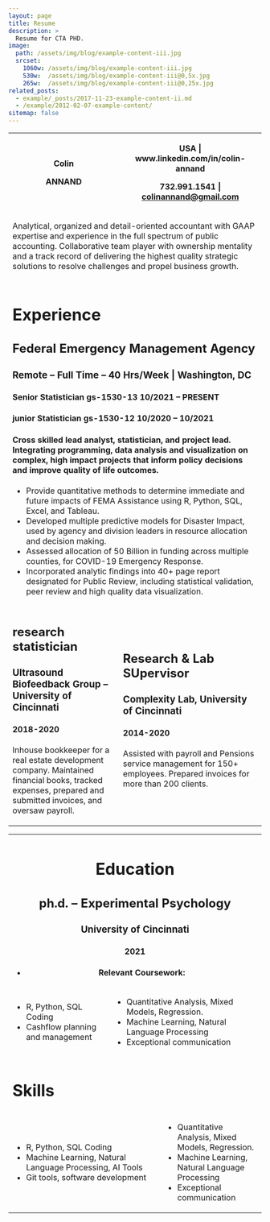 ```yaml
---
layout: page
title: Resume
description: >
  Resume for CTA PHD.
image: 
  path: /assets/img/blog/example-content-iii.jpg
  srcset:
    1060w: /assets/img/blog/example-content-iii.jpg
    530w:  /assets/img/blog/example-content-iii@0,5x.jpg
    265w:  /assets/img/blog/example-content-iii@0,25x.jpg
related_posts:
  - example/_posts/2017-11-23-example-content-ii.md
  - /example/2012-02-07-example-content/
sitemap: false
---
```

<table><tbody><tr><th><p>Colin</p><p>ANNAND</p></th><th><p>USA | www.linkedin.com/in/colin-annand</p><p>732.991.1541 | <a href="mailto:colinannand@gmail.com">colinannand@gmail.com</a></p></th></tr><tr><td colspan="2"><p>Analytical, organized and detail-oriented accountant&nbsp;with GAAP expertise and experience in the full spectrum of public accounting. Collaborative team player with ownership mentality and a track record of delivering the highest quality strategic solutions to resolve challenges and propel business growth.</p></td></tr><tr><td colspan="2"><h1>Experience</h1><h2>Federal Emergency Management Agency</h2><h3>Remote – Full Time – 40 Hrs/Week | Washington, DC</h3><h4>Senior Statistician gs-1530-13 10/2021 – PRESENT</h4><h4>junior Statistician gs-1530-12 10/2020 – 10/2021</h4><h4>Cross skilled lead analyst, statistician, and project lead. Integrating programming, data analysis and visualization on complex, high impact projects that inform policy decisions and improve quality of life outcomes.</h4><ul><li>Provide quantitative methods to determine immediate and future impacts of FEMA Assistance using R, Python, SQL, Excel, and Tableau.</li><li>Developed multiple predictive models for Disaster Impact, used by agency and division leaders in resource allocation and decision making.</li><li>Assessed allocation of 50 Billion in funding across multiple counties, for COVID-19 Emergency Response.</li><li>Incorporated analytic findings into 40+ page report designated for Public Review, including statistical validation, peer review and high quality data visualization.</li></ul></td></tr><tr><td><h2>research statistician</h2><h3>Ultrasound Biofeedback Group – University of Cincinnati</h3><h4>2018-2020</h4><p>Inhouse bookkeeper for a real estate development company. Maintained financial books, tracked expenses, prepared and submitted invoices, and oversaw payroll.</p></td><td><h2>Research &amp; Lab SUpervisor</h2><h3>Complexity Lab, University of Cincinnati</h3><h4>2014-2020</h4><p>Assisted with payroll and Pensions service management for 150+ employees. Prepared invoices for more than 200 clients.</p></td></tr></tbody></table>

<table><tbody><tr><th colspan="3"><h1>Education</h1><h2>ph.d. – Experimental Psychology</h2><h3>University of Cincinnati</h3><h4>2021</h4><ul><li>Relevant Coursework:</li></ul></th></tr><tr><td><ul><li>R, Python, SQL Coding</li><li>Cashflow planning and management</li></ul></td><td colspan="2"><ul><li>Quantitative Analysis, Mixed Models, Regression.</li><li>Machine Learning, Natural Language Processing</li><li>Exceptional communication</li></ul></td></tr><tr><td colspan="4"><h1>Skills</h1></td></tr><tr><td colspan="2"><ul><li>R, Python, SQL Coding</li><li>Machine Learning, Natural Language Processing, AI Tools</li><li>Git tools, software development</li></ul></td><td colspan="2"><ul><li>Quantitative Analysis, Mixed Models, Regression.</li><li>Machine Learning, Natural Language Processing</li><li>Exceptional communication</li></ul></td></tr></tbody></table>